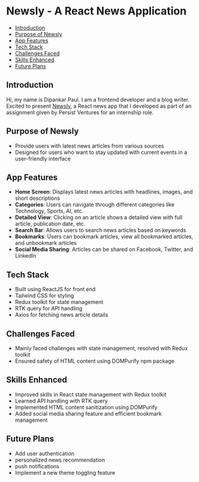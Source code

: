 <!-- omit in toc -->
# Newsly - A React News Application
- [Introduction](#introduction)
- [Purpose of Newsly](#purpose-of-newsly)
- [App Features](#app-features)
- [Tech Stack](#tech-stack)
- [Challenges Faced](#challenges-faced)
- [Skills Enhanced](#skills-enhanced)
- [Future Plans](#future-plans)

## Introduction

Hi, my name is Dipankar Paul. I am a frontend developer and a blog writer. Excited to present [Newsly](https://newsly-react-app.vercel.app/), a React news app that I developed as part of an assignment given by Persist Ventures for an internship role.

## Purpose of Newsly

   - Provide users with latest news articles from various sources
   - Designed for users who want to stay updated with current events in a user-friendly interface

## App Features

   - **Home Screen**: Displays latest news articles with headlines, images, and short descriptions
   - **Categories**: Users can navigate through different categories like Technology, Sports, AI, etc.
   - **Detailed View**: Clicking on an article shows a detailed view with full article, publication date, etc.
   - **Search Bar**: Allows users to search news articles based on keywords
   - **Bookmarks**: Users can bookmark articles, view all bookmarked articles, and unbookmark articles
   - **Social Media Sharing**: Articles can be shared on Facebook, Twitter, and LinkedIn

## Tech Stack

   - Built using ReactJS for front end
   - Tailwind CSS for styling
   - Redux toolkit for state management
   - RTK query for API handling
   - Axios for fetching news article details

## Challenges Faced

   - Mainly faced challenges with state management, resolved with Redux toolkit
   - Ensured safety of HTML content using DOMPurify npm package

## Skills Enhanced

   - Improved skills in React state management with Redux toolkit
   - Learned API handling with RTK query
   - Implemented HTML content sanitization using DOMPurify
   - Added social media sharing feature and efficient bookmark management

## Future Plans

   - Add user authentication
   - personalized news recommendation
   - push notifications
   - Implement a new theme toggling feature
